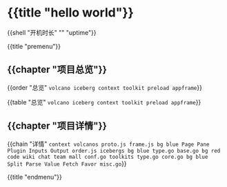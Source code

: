 # {{title "hello world"}}

{{shell "开机时长" "" "uptime"}}

{{title "premenu"}}

## {{chapter "项目总览"}}
{{order "总览" `
volcano iceberg
context toolkit
preload appframe
`}}

{{table "总览" `
volcano iceberg
context toolkit
preload appframe
`}}

## {{chapter "项目详情"}}
{{chain "详情" `
context
    volcanos
        proto.js
        frame.js bg blue
            Page
            Pane
            Plugin
            Inputs
            Output
        order.js
    icebergs bg blue
        type.go
        base.go bg red
            code
            wiki
            chat
            team
            mall
        conf.go
    toolkits
        type.go
        core.go bg blue
            Split
            Parse
            Value
            Fetch
            Favor
        misc.go
`}}

{{title "endmenu"}}

